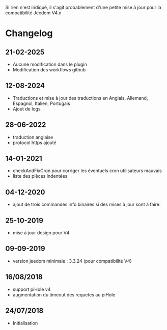 Si rien n'est indiqué, il s'agit probablement d'une petite mise à jour pour la compatibilité Jeedom V4.x

# Changelog

## 21-02-2025
- Aucune modification dans le plugin
- Modification des workflows github

## 12-08-2024
- Traductions et mise à jour des traductions en Anglais, Allemand, Espagnol, Italien, Portugais
- Ajout de logs

## 28-06-2022

- traduction anglaise
- protocol https ajouté

## 14-01-2021

- checkAndFixCron pour corriger les éventuels cron utilisateurs mauvais
- liste des pièces indentées

## 04-12-2020

- ajout de trois commandes info binaires si des mises à jour sont à faire.

## 25-10-2019

- mise à jour design pour V4

## 09-09-2019

- version jeedom minimale : 3.3.24 (pour compatibilité V4)

## 16/08/2018

- support piHole v4
- augmentation du timeout des requetes au piHole

## 24/07/2018

- Initialisation

